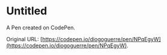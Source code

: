 # Untitled

A Pen created on CodePen.

Original URL: [https://codepen.io/diogoguerre/pen/NPqEgyW](https://codepen.io/diogoguerre/pen/NPqEgyW).

